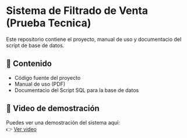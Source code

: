 # Sistema de Filtrado de Venta (Prueba Tecnica)

Este repositorio contiene el proyecto, manual de uso y documentacio del script de base de datos.

## 📂 Contenido
- Código fuente del proyecto
- Manual de uso (PDF)
- Documentacio del Script SQL para la base de datos

## 🎥 Video de demostración
Puedes ver una demostración del sistema aquí:  
👉 [Ver video]([https://www.youtube.com/watch?v=ID_DEL_VIDEO](https://1drv.ms/v/c/8c205dccb33debb5/ETeYKCTRTKFBuaOoXtfHVEgB-PPq-SSyDFXRhQ1Ad8XoQg?e=2klZ5Y))
